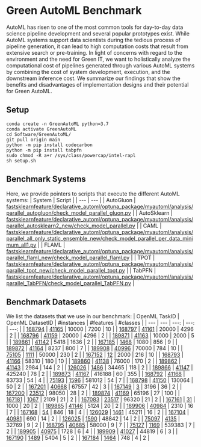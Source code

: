 # Green AutoML Benchmark

AutoML has risen to one of the most common tools for day-to-day data science pipeline development and several popular prototypes exist. While AutoML systems support data scientists during the tedious process of pipeline generation, it can lead to high computation costs that result from extensive search or pre-training. In light of concerns with regard to the environment and the need for Green IT, we want to holistically analyze the computational cost of pipelines generated through various AutoML systems by combining the cost of system development, execution, and the downstream inference cost. We summarize our findings that show the benefits and disadvantages of implementation designs and their potential for Green AutoML.  


## Setup
```
conda create -n GreenAutoML python=3.7
conda activate GreenAutoML
cd Software/GreenAutoML/
git pull origin main
python -m pip install codecarbon
python -m pip install tabpfn
sudo chmod -R a+r /sys/class/powercap/intel-rapl
sh setup.sh
```

## Benchmark Systems
Here, we provide pointers to scripts that execute the different AutoML systems:
| System       | Script  |
| ---          | ---     | 
| AutoGluon    | [fastsklearnfeature/declarative_automl/optuna_package/myautoml/analysis/parallel_autogluon/check_model_parallel_gluon.py](fastsklearnfeature/declarative_automl/optuna_package/myautoml/analysis/parallel_autogluon/check_model_parallel_gluon.py)        |
| AutoSklearn  | [fastsklearnfeature/declarative_automl/optuna_package/myautoml/analysis/parallel_autosklearn2_new/check_model_parallel.py](fastsklearnfeature/declarative_automl/optuna_package/myautoml/analysis/parallel_autosklearn2_new/check_model_parallel.py)        |
| CAML         | [fastsklearnfeature/declarative_automl/optuna_package/myautoml/analysis/parallel_all_only_static_ensemble_new/check_model_parallel_per_data_minimum_all1.py](fastsklearnfeature/declarative_automl/optuna_package/myautoml/analysis/parallel_all_only_static_ensemble_new/check_model_parallel_per_data_minimum_all1.py)        |
| FLAML        | [fastsklearnfeature/declarative_automl/optuna_package/myautoml/analysis/parallel_flaml_new/check_model_parallel_flaml.py](fastsklearnfeature/declarative_automl/optuna_package/myautoml/analysis/parallel_flaml_new/check_model_parallel_flaml.py)        |
| TPOT         | [fastsklearnfeature/declarative_automl/optuna_package/myautoml/analysis/parallel_tpot_new/check_model_parallel_tpot.py](fastsklearnfeature/declarative_automl/optuna_package/myautoml/analysis/parallel_tpot_new/check_model_parallel_tpot.py)       |
| TabPFN       | [fastsklearnfeature/declarative_automl/optuna_package/myautoml/analysis/parallel_TabPFN/check_model_parallel_TabPFN.py](fastsklearnfeature/declarative_automl/optuna_package/myautoml/analysis/parallel_TabPFN/check_model_parallel_TabPFN.py)        |

## Benchmark Datasets
We list the datasets that we use in our benchmark:
| OpenML TaskID        | OpenML DatasetID          | #instances | #features | #classes  |
| ---                 | ---                      | ---:        | ---:       | ---:       |
| [168794](https://openml.org/search?type=task&id=168794) | [41165](https://openml.org/search?type=data&id=41165) | 10000 | 7200 | 10 |
| [168797](https://openml.org/search?type=task&id=168797) | [41161](https://openml.org/search?type=data&id=41161) | 20000 | 4296 | 2 |
| [168796](https://openml.org/search?type=task&id=168796) | [41159](https://openml.org/search?type=data&id=41159) | 20000 | 4296 | 2 |
| [189871](https://openml.org/search?type=task&id=189871) | [41163](https://openml.org/search?type=data&id=41163) | 10000 | 2000 | 5 |
| [189861](https://openml.org/search?type=task&id=189861) | [41142](https://openml.org/search?type=data&id=41142) | 5418 | 1636 | 2 |
| [167185](https://openml.org/search?type=task&id=167185) | [1468](https://openml.org/search?type=data&id=1468) | 1080 | 856 | 9 |
| [189872](https://openml.org/search?type=task&id=189872) | [41164](https://openml.org/search?type=data&id=41164) | 8237 | 800 | 7 |
| [189908](https://openml.org/search?type=task&id=189908) | [40996](https://openml.org/search?type=data&id=40996) | 70000 | 784 | 10 |
| [75105](https://openml.org/search?type=task&id=75105) | [1111](https://openml.org/search?type=data&id=1111) | 50000 | 230 | 2 |
| [167152](https://openml.org/search?type=task&id=167152) | [12](https://openml.org/search?type=data&id=12) | 2000 | 216 | 10 |
| [168793](https://openml.org/search?type=task&id=168793) | [41166](https://openml.org/search?type=data&id=41166) | 58310 | 180 | 10 |
| [189860](https://openml.org/search?type=task&id=189860) | [41138](https://openml.org/search?type=data&id=41138) | 76000 | 170 | 2 |
| [189862](https://openml.org/search?type=task&id=189862) | [41143](https://openml.org/search?type=data&id=41143) | 2984 | 144 | 2 |
| [126026](https://openml.org/search?type=task&id=126026) | [1486](https://openml.org/search?type=data&id=1486) | 34465 | 118 | 2 |
| [189866](https://openml.org/search?type=task&id=189866) | [41147](https://openml.org/search?type=data&id=41147) | 425240 | 78 | 2 |
| [189873](https://openml.org/search?type=task&id=189873) | [41167](https://openml.org/search?type=data&id=41167) | 416188 | 60 | 355 |
| [168792](https://openml.org/search?type=task&id=168792) | [41168](https://openml.org/search?type=data&id=41168) | 83733 | 54 | 4 |
| [75193](https://openml.org/search?type=task&id=75193) | [1596](https://openml.org/search?type=data&id=1596) | 581012 | 54 | 7 |
| [168798](https://openml.org/search?type=task&id=168798) | [41150](https://openml.org/search?type=data&id=41150) | 130064 | 50 | 2 |
| [167201](https://openml.org/search?type=task&id=167201) | [40668](https://openml.org/search?type=data&id=40668) | 67557 | 42 | 3 |
| [167149](https://openml.org/search?type=task&id=167149) | [3](https://openml.org/search?type=data&id=3) | 3196 | 36 | 2 |
| [167200](https://openml.org/search?type=task&id=167200) | [23512](https://openml.org/search?type=data&id=23512) | 98050 | 28 | 2 |
| [189874](https://openml.org/search?type=task&id=189874) | [41169](https://openml.org/search?type=data&id=41169) | 65196 | 27 | 100 |
| [167181](https://openml.org/search?type=task&id=167181) | [1067](https://openml.org/search?type=data&id=1067) | 2109 | 21 | 2 |
| [167083](https://openml.org/search?type=task&id=167083) | [23517](https://openml.org/search?type=data&id=23517) | 96320 | 21 | 2 |
| [167161](https://openml.org/search?type=task&id=167161) | [31](https://openml.org/search?type=data&id=31) | 1000 | 20 | 2 |
| [189865](https://openml.org/search?type=task&id=189865) | [41146](https://openml.org/search?type=data&id=41146) | 5124 | 20 | 2 |
| [189906](https://openml.org/search?type=task&id=189906) | [40984](https://openml.org/search?type=data&id=40984) | 2310 | 16 | 7 |
| [167168](https://openml.org/search?type=task&id=167168) | [54](https://openml.org/search?type=data&id=54) | 846 | 18 | 4 |
| [126029](https://openml.org/search?type=task&id=126029) | [1461](https://openml.org/search?type=data&id=1461) | 45211 | 16 | 2 |
| [167104](https://openml.org/search?type=task&id=167104) | [40981](https://openml.org/search?type=data&id=40981) | 690 | 14 | 2 |
| [126025](https://openml.org/search?type=task&id=126025) | [1590](https://openml.org/search?type=data&id=1590) | 48842 | 14 | 2 |
| [75097](https://openml.org/search?type=task&id=75097) | [4135](https://openml.org/search?type=data&id=4135) | 32769 | 9 | 2 |
| [168795](https://openml.org/search?type=task&id=168795) | [40685](https://openml.org/search?type=data&id=40685) | 58000 | 9 | 7 |
| [75127](https://openml.org/search?type=task&id=75127) | [1169](https://openml.org/search?type=data&id=1169) | 539383 | 7 | 2 |
| [189905](https://openml.org/search?type=task&id=189905) | [40975](https://openml.org/search?type=data&id=40975) | 1728 | 6 | 4 |
| [189909](https://openml.org/search?type=task&id=189909) | [41027](https://openml.org/search?type=data&id=41027) | 44819 | 6 | 3 |
| [167190](https://openml.org/search?type=task&id=167190) | [1489](https://openml.org/search?type=data&id=1489) | 5404 | 5 | 2 |
| [167184](https://openml.org/search?type=task&id=167184) | [1464](https://openml.org/search?type=data&id=1464) | 748 | 4 | 2 |
